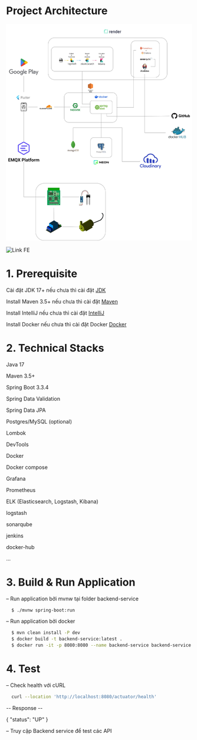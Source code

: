 # Project Architecture
![smart-garden.jpg](smart-garden.jpg)

![Link FE](https://github.com/nntuananh123/FE_Smart_Garden.git)

# 1. Prerequisite

Cài đặt JDK 17+ nếu chưa thì cài đặt [JDK](https://www.oracle.com/java/technologies/javase/jdk17-archive-downloads.html)

Install Maven 3.5+ nếu chưa thì cài đặt [Maven](https://maven.apache.org/download.cgi)

Install IntelliJ nếu chưa thì cài đặt [IntelliJ](https://www.jetbrains.com/idea/download/?section=windows)

Install Docker nếu chưa thì cài đặt Docker [Docker](https://docs.docker.com/get-docker/)

# 2. Technical Stacks

Java 17

Maven 3.5+

Spring Boot 3.3.4

Spring Data Validation

Spring Data JPA

Postgres/MySQL (optional)

Lombok

DevTools

Docker

Docker compose

Grafana

Prometheus

ELK (Elasticsearch, Logstash, Kibana)

logstash

sonarqube

jenkins

docker-hub

…


# 3. Build & Run Application

– Run application bởi mvnw tại folder backend-service

```bash
  $ ./mvnw spring-boot:run
```

– Run application bởi docker
```bash
  $ mvn clean install -P dev
  $ docker build -t backend-service:latest .
  $ docker run -it -p 8080:8080 --name backend-service backend-service:latest
```



# 4. Test

– Check health với cURL

```bash
  curl --location 'http://localhost:8080/actuator/health'
```

-- Response --

{
    "status": "UP"
}

– Truy cập Backend service để test các API
